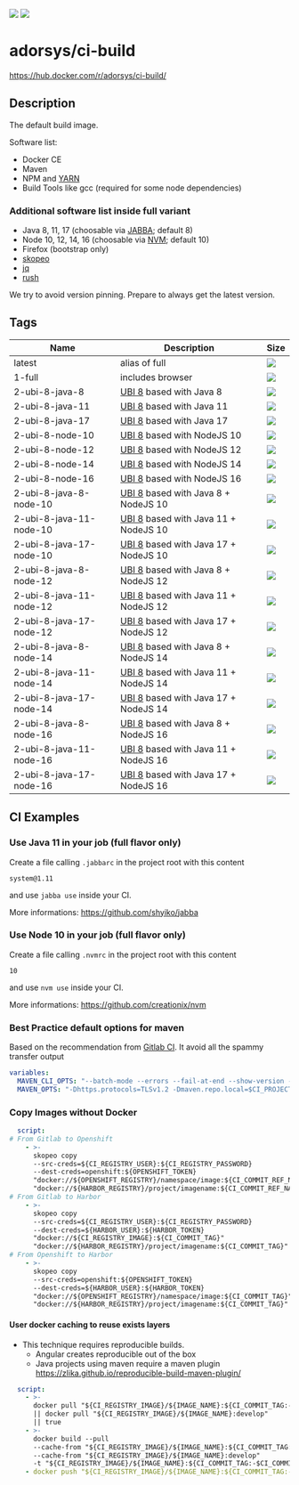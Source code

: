 [![](https://img.shields.io/docker/pulls/adorsys/ci-build.svg?logo=docker)](https://hub.docker.com/r/adorsys/ci-build/)
[![](https://img.shields.io/docker/stars/adorsys/ci-build.svg?logo=docker)](https://hub.docker.com/r/adorsys/ci-build/)

# adorsys/ci-build

https://hub.docker.com/r/adorsys/ci-build/

## Description

The default build image. 

Software list:

* Docker CE
* Maven
* NPM and [YARN](https://yarnpkg.com/lang/en/)
* Build Tools like gcc (required for some node dependencies)

### Additional software list inside full variant
* Java 8, 11, 17 (choosable via [JABBA](https://github.com/shyiko/jabba); default 8)
* Node 10, 12, 14, 16 (choosable via [NVM](https://github.com/creationix/nvm); default 10)
* Firefox (bootstrap only)
* [skopeo](https://github.com/containers/skopeo)
* [jq](https://stedolan.github.io/jq/)
* [rush](https://github.com/shenwei356/rush)

We try to avoid version pinning. Prepare to always get the latest version.

## Tags

| Name                    | Description                                                                              | Size                                                                                                                                             | 
|-------------------------|------------------------------------------------------------------------------------------|--------------------------------------------------------------------------------------------------------------------------------------------------|
| latest                  | alias of full                                                                            | [![](https://images.microbadger.com/badges/image/adorsys/ci-build.svg)](https://microbadger.com/images/adorsys/ci-build)                         |
| 1-full                  | includes browser                                                                         | [![](https://images.microbadger.com/badges/image/adorsys/ci-build:full.svg)](https://microbadger.com/images/adorsys/ci-build)                    |
| 2-ubi-8-java-8          | [UBI 8](https://developers.redhat.com/products/rhel/ubi/) based with Java 8              | [![](https://images.microbadger.com/badges/image/adorsys/ci-build:2-ubi-8-java-8.svg)](https://microbadger.com/images/adorsys/ci-build)          |
| 2-ubi-8-java-11         | [UBI 8](https://developers.redhat.com/products/rhel/ubi/) based with Java 11             | [![](https://images.microbadger.com/badges/image/adorsys/ci-build:2-ubi-8-java-11.svg)](https://microbadger.com/images/adorsys/ci-build)         |
| 2-ubi-8-java-17         | [UBI 8](https://developers.redhat.com/products/rhel/ubi/) based with Java 17             | [![](https://images.microbadger.com/badges/image/adorsys/ci-build:2-ubi-8-java-11.svg)](https://microbadger.com/images/adorsys/ci-build)         |
| 2-ubi-8-node-10         | [UBI 8](https://developers.redhat.com/products/rhel/ubi/) based with NodeJS 10           | [![](https://images.microbadger.com/badges/image/adorsys/ci-build:2-ubi-8-node-10.svg)](https://microbadger.com/images/adorsys/ci-build)         |
| 2-ubi-8-node-12         | [UBI 8](https://developers.redhat.com/products/rhel/ubi/) based with NodeJS 12           | [![](https://images.microbadger.com/badges/image/adorsys/ci-build:2-ubi-8-node-12.svg)](https://microbadger.com/images/adorsys/ci-build)         |
| 2-ubi-8-node-14         | [UBI 8](https://developers.redhat.com/products/rhel/ubi/) based with NodeJS 14           | [![](https://images.microbadger.com/badges/image/adorsys/ci-build:2-ubi-8-node-14.svg)](https://microbadger.com/images/adorsys/ci-build)         |
| 2-ubi-8-node-16         | [UBI 8](https://developers.redhat.com/products/rhel/ubi/) based with NodeJS 16           | [![](https://images.microbadger.com/badges/image/adorsys/ci-build:2-ubi-8-node-14.svg)](https://microbadger.com/images/adorsys/ci-build)         |
| 2-ubi-8-java-8-node-10  | [UBI 8](https://developers.redhat.com/products/rhel/ubi/) based with Java 8 + NodeJS 10  | [![](https://images.microbadger.com/badges/image/adorsys/ci-build:2-ubi-8-java-8-node-10.svg)](https://microbadger.com/images/adorsys/ci-build)  |
| 2-ubi-8-java-11-node-10 | [UBI 8](https://developers.redhat.com/products/rhel/ubi/) based with Java 11 + NodeJS 10 | [![](https://images.microbadger.com/badges/image/adorsys/ci-build:2-ubi-8-java-11-node-10.svg)](https://microbadger.com/images/adorsys/ci-build) |
| 2-ubi-8-java-17-node-10 | [UBI 8](https://developers.redhat.com/products/rhel/ubi/) based with Java 17 + NodeJS 10 | [![](https://images.microbadger.com/badges/image/adorsys/ci-build:2-ubi-8-java-11-node-10.svg)](https://microbadger.com/images/adorsys/ci-build) |
| 2-ubi-8-java-8-node-12  | [UBI 8](https://developers.redhat.com/products/rhel/ubi/) based with Java 8 + NodeJS 12  | [![](https://images.microbadger.com/badges/image/adorsys/ci-build:2-ubi-8-java-8-node-12.svg)](https://microbadger.com/images/adorsys/ci-build)  |
| 2-ubi-8-java-11-node-12 | [UBI 8](https://developers.redhat.com/products/rhel/ubi/) based with Java 11 + NodeJS 12 | [![](https://images.microbadger.com/badges/image/adorsys/ci-build:2-ubi-8-java-11-node-12.svg)](https://microbadger.com/images/adorsys/ci-build) |
| 2-ubi-8-java-17-node-12 | [UBI 8](https://developers.redhat.com/products/rhel/ubi/) based with Java 17 + NodeJS 12 | [![](https://images.microbadger.com/badges/image/adorsys/ci-build:2-ubi-8-java-11-node-12.svg)](https://microbadger.com/images/adorsys/ci-build) |
| 2-ubi-8-java-8-node-14  | [UBI 8](https://developers.redhat.com/products/rhel/ubi/) based with Java 8 + NodeJS 14  | [![](https://images.microbadger.com/badges/image/adorsys/ci-build:2-ubi-8-java-8-node-14.svg)](https://microbadger.com/images/adorsys/ci-build)  |
| 2-ubi-8-java-11-node-14 | [UBI 8](https://developers.redhat.com/products/rhel/ubi/) based with Java 11 + NodeJS 14 | [![](https://images.microbadger.com/badges/image/adorsys/ci-build:2-ubi-8-java-11-node-14.svg)](https://microbadger.com/images/adorsys/ci-build) |
| 2-ubi-8-java-17-node-14 | [UBI 8](https://developers.redhat.com/products/rhel/ubi/) based with Java 17 + NodeJS 14 | [![](https://images.microbadger.com/badges/image/adorsys/ci-build:2-ubi-8-java-11-node-14.svg)](https://microbadger.com/images/adorsys/ci-build) |
| 2-ubi-8-java-8-node-16  | [UBI 8](https://developers.redhat.com/products/rhel/ubi/) based with Java 8 + NodeJS 16  | [![](https://images.microbadger.com/badges/image/adorsys/ci-build:2-ubi-8-java-8-node-14.svg)](https://microbadger.com/images/adorsys/ci-build)  |
| 2-ubi-8-java-11-node-16 | [UBI 8](https://developers.redhat.com/products/rhel/ubi/) based with Java 11 + NodeJS 16 | [![](https://images.microbadger.com/badges/image/adorsys/ci-build:2-ubi-8-java-11-node-14.svg)](https://microbadger.com/images/adorsys/ci-build) |
| 2-ubi-8-java-17-node-16 | [UBI 8](https://developers.redhat.com/products/rhel/ubi/) based with Java 17 + NodeJS 16 | [![](https://images.microbadger.com/badges/image/adorsys/ci-build:2-ubi-8-java-11-node-14.svg)](https://microbadger.com/images/adorsys/ci-build) |

## CI Examples

### Use Java 11 in your job (full flavor only)

Create a file calling `.jabbarc` in the project root with this content
```
system@1.11
```
and use `jabba use` inside your CI.

More informations: https://github.com/shyiko/jabba

### Use Node 10 in your job (full flavor only)

Create a file calling `.nvmrc` in the project root with this content
```
10
```
and use `nvm use` inside your CI.

More informations: https://github.com/creationix/nvm

### Best Practice default options for maven

Based on the recommendation from [Gitlab CI](https://gitlab.com/gitlab-org/gitlab-ce/blob/master/lib/gitlab/ci/templates/Maven.gitlab-ci.yml).
It avoid all the spammy transfer output
```yaml
variables:
  MAVEN_CLI_OPTS: "--batch-mode --errors --fail-at-end --show-version -DinstallAtEnd=true -DdeployAtEnd=true"
  MAVEN_OPTS: "-Dhttps.protocols=TLSv1.2 -Dmaven.repo.local=$CI_PROJECT_DIR/.m2/repository -Dorg.slf4j.simpleLogger.log.org.apache.maven.cli.transfer.Slf4jMavenTransferListener=WARN -Dorg.slf4j.simpleLogger.showDateTime=true -Djava.awt.headless=true"
```

### Copy Images without Docker

```yaml
  script:
# From Gitlab to Openshift
    - >-
      skopeo copy
      --src-creds=${CI_REGISTRY_USER}:${CI_REGISTRY_PASSWORD}
      --dest-creds=openshift:${OPENSHIFT_TOKEN}
      "docker://${OPENSHIFT_REGISTRY}/namespace/image:${CI_COMMIT_REF_NAME}"
      "docker://${HARBOR_REGISTRY}/project/imagename:${CI_COMMIT_REF_NAME}"
# From Gitlab to Harbor
    - >-
      skopeo copy
      --src-creds=${CI_REGISTRY_USER}:${CI_REGISTRY_PASSWORD}
      --dest-creds=${HARBOR_USER}:${HARBOR_TOKEN}
      "docker://${CI_REGISTRY_IMAGE}:${CI_COMMIT_TAG}"
      "docker://${HARBOR_REGISTRY}/project/imagename:${CI_COMMIT_TAG}"
# From Openshift to Harbor
    - >-
      skopeo copy
      --src-creds=openshift:${OPENSHIFT_TOKEN}
      --dest-creds=${HARBOR_USER}:${HARBOR_TOKEN}
      "docker://${OPENSHIFT_REGISTRY}/namespace/image:${CI_COMMIT_TAG}"
      "docker://${HARBOR_REGISTRY}/project/imagename:${CI_COMMIT_TAG}"
```

#### User docker caching to reuse exists layers

* This technique requires reproducible builds.
  * Angular creates reproducible out of the box
  * Java projects using maven require a maven plugin https://zlika.github.io/reproducible-build-maven-plugin/

```yaml
  script:
    - >-
      docker pull "${CI_REGISTRY_IMAGE}/${IMAGE_NAME}:${CI_COMMIT_TAG:-$CI_COMMIT_REF_SLUG}" 
      || docker pull "${CI_REGISTRY_IMAGE}/${IMAGE_NAME}:develop" 
      || true
    - >-
      docker build --pull
      --cache-from "${CI_REGISTRY_IMAGE}/${IMAGE_NAME}:${CI_COMMIT_TAG:-$CI_COMMIT_REF_SLUG}"
      --cache-from "${CI_REGISTRY_IMAGE}/${IMAGE_NAME}:develop"
      -t "${CI_REGISTRY_IMAGE}/${IMAGE_NAME}:${CI_COMMIT_TAG:-$CI_COMMIT_REF_SLUG}" .
    - docker push "${CI_REGISTRY_IMAGE}/${IMAGE_NAME}:${CI_COMMIT_TAG:-$CI_COMMIT_REF_SLUG}"
```
